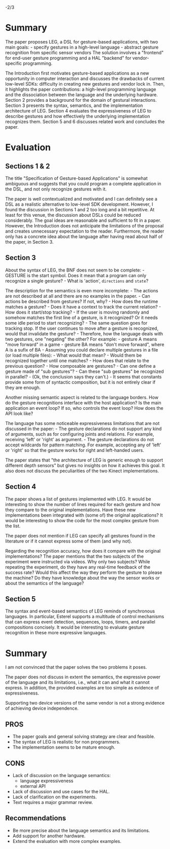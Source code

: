 -2/3

# Summary

The paper proposes LEG, a DSL for gesture-based applications, with two main
goals:
    - specify gestures in a high-level language
    - abstract gesture recognition from specific sensor vendors
The solution involves a "frontend" for end-user gesture programming and a HAL
"backend" for vendor-specific programming.

The Introduction first motivates gesture-based applications as a new
opportunity in computer interaction and discusses the drawbacks of current
low-level SDKs: difficulty in creating new gestures and vendor lock in.
Then, it highlights the paper contributions: a high-level programming language
and the dissociation between the language and the underlying hardware.
Section 2 provides a background for the domain of gestural interactions.
Section 3 presents the syntax, semantics, and the implementation architecture
of LEG.
Section 4 evaluates the expressiveness of LEG to describe gestures and how
effectively the underlying implementation recognizes them.
Section 5 and 6 discusses related work and concludes the paper.

# Evaluation

## Sections 1 & 2

The title "Specification of Gesture-based Applications" is somewhat ambiguous
and suggests that you could program a complete application in the DSL, and not
only recognize gestures with it.

The paper is well contextualized and motivated and I can definitely see a DSL
as a realistic alternative to low-level SDK development.
However, I found the discussion in Sections 1 and 2 too long and a bit
repetitive.
At least for this venue, the discussion about DSLs could be reduced
considerably.
The goal ideas are reasonable and sufficient to fit in a paper.
However, the Introduction does not anticipate the limitations of the proposal
and creates unnecessary expectation to the reader.
Furthermore, the reader only has a concrete idea about the language after
having read about half of the paper, in Section 3.

## Section 3

About the syntax of LEG, the BNF does not seem to be complete:
    - GESTURE is the start symbol. Does it mean that a program can only
      recognize a single gesture?
    - What is 'action', `directions` and `state`?

The description for the semantics is even more incomplete:
    - The actions are not described at all and there are no examples in the
      paper.
        - Can actions be described from gestures? If not, why?
    - How does the runtime matches a gesture?
        - Does it have a context to track the current relation?
        - How does it start/stop tracking?
            - If the user is moving randomly and somehow matches the first line
              of a gesture, is it recognized? Or it needs some idle period to
              start recognizing?
            - The same question goes for tracking stop. If the user continues
              to move after a gesture is recognized, would that invalidate the
              gesture?
            - Therefore, how the language deals with two gestures, one
              "negating" the other? For example:
                - gesture A means "move forward" in a game
                - gesture BA means "don't move forward", where A is a sufix of BA
    - Assuming you could declare multiple gestures in a file (or load multiple
      files):
        - What would that mean?
        - Would them be recognized together until one matches?
        - How does that relate to the previous question?
    - How composable are gestures?
        - Can one define a gesture made of "sub gestures"?
        - Can these "sub gestures" be recognized in parallel?
                - (Ok, the conclusion says they can't.)
        - It seems that constants provide some form of syntactic composition,
          but it is not entirely clear if they are enough.

Another missing semantic aspect is related to the language borders.
How do the gesture recognitions interface with the host application?
Is the main application an event loop? If so, who controls the event loop?
How does the API look like?

The language has some noticeable expressiveness limitations that are not
discussed in the paper:
    - The gesture declarations do not support any kind of arguments, such as
      for configuring joints and relations. For example, receiving 'left' or
      'right' as argument.
    - The gesture declarations do not accept wildcards for pattern matching.
      For example, accepting any of 'left' or 'right' so that the gesture works
      for right and left-handed users.

The paper states that "the architecture of LEG is generic enough to support
different depth sensors" but gives no insights on how it achieves this goal.
It also does not discuss the peculiarities of the two Kinect implementations.

## Section 4

The paper shows a list of gestures implemented with LEG.
It would be interesting to show the number of lines required for each gesture
and how they compare to the original implementations.
Have these new implementations been integrated with (some of) the original
applications?
It would be interesting to show the code for the most complex gesture from the
list.

The paper does not mention if LEG can specify all gestures found in the
literature or if it cannot express some of them (and why not).

Regarding the recognition accuracy, how does it compare with the original
implementations?
The paper mentions that the two subjects of the experiment were instructed via
videos.
Why only two subjects? While repeating the experiment, do they have any
real-time feedback of the success rate? Would this affect the way they perform
the gesture to please the machine? Do they have knowledge about the way the
sensor works or about the semantics of the language?

## Section 5

The syntax and event-based semantics of LEG reminds of synchronous languages.
In particular, Esterel supports a multitude of control mechanisms that can
express event detection, sequences, loops, timers, and parallel compositions
concisely.
It would be interesting to evaluate gesture recognition in these more
expressive languages.

# Summary

I am not convinced that the paper solves the two problems it poses.

The paper does not discuss in extent the semantics, the expressive power of the
language and its limitations, i.e., what it can and what it cannot express.
In addition, the provided examples are too simple as evidence of expressiveness.

Supporting two device versions of the same vendor is not a strong evidence of
achieving device independence.

## PROS

- The paper goals and general solving strategy are clear and feasible.
- The syntax of LEG is realistic for non programmers. 
- The implementation seems to be mature enough.

## CONS

- Lack of discussion on the language semantics:
    - language expressiveness
    - external API
- Lack of discussion and use cases for the HAL.
- Lack of clarification on the experiments.
- Text requires a major grammar review.

## Recommendations

- Be more precise about the language semantics and its limitations.
- Add support for another hardware.
- Extend the evaluation with more complex examples.
